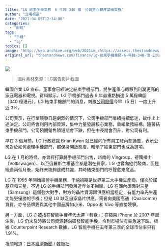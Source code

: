 ```yaml
---
title: "LG 結束手機業務　6 年蝕 340 億　公司重心轉移電器電視"
author: "立場報道"
date: "2021-04-05T12:34:00"
categories:
  - "財經"
tags:
  - "手機"
  - "lg"
topics: []
image: "http://web.archive.org/web/2021im_/https://assets.thestandnews.com/media/photos/20210405-05_GUz2U.png"
original_url: "thestandnews.com/finance/lg-結束手機業務-6-年蝕-340-億-公司重心轉移電器電視"
---
```

![](http://web.archive.org/web/2021im_/https://assets.thestandnews.com/media/photos/20210405-05_GUz2U.png)
> 圖片素材來源：LG廣告影片截圖

韓國企業 LG 宣布，董事會已經決定結束手機部門，將生產重心轉移到利潤更高的家庭電器和電視。資料顯示，LG 手機部門過去 6 年嚴重虧損達 5 萬億韓圜（340 億港元）。LG 結束手機部門的消息，刺激[公司股價](http://web.archive.org/web/20211229102218/https://www.tradingview.com/chart/dFudfA8E/)今早（5 日）一度上升近 3%。

公司表示，在行業競爭日趨劇烈的情況下，公司手機部門業績持續低迷，故作出上述決定。公司將會利用內部資源，集中力量發展核心業務，重組業務結構。隨著結束手機部門，公司預期銷售額短期會下跌，但在中長期會回升，對公司有利。

早在 3 個月前，LG 行政總裁 Brian Kwon 就已經向所有員工發內部通告，表示公司對於如何處理手機部門，都保持開放態度，暗示了結束部門也成為選項。

LG 在 1 月的時候，亦曾經打算將手機部門出售，越南的 Vingroup、德國福士（Volkswagen）、以至俄羅斯主權基金都是潛在買家，LG 也曾向他們蹉商，但是經過兩個月後，始終未能夠達成共識，其時結束部門的呼聲愈來愈高。

LG 在 1995 年開始經營手機業務，千禧初期是世界第三大手機生產商，僅次於諾基亞和三星，不過 LG 的手機部門發展近年並不暢順。LG 在國內須面對三星（Samsung）這個強大對手，對方的晶片資源跟供應相當穩定，有能力率先生產功能更優勝的手機；但是 LG 缺乏自家晶片供應，需要向美國高通（Qualcomm）買貨，亦令品牌要與其他中國品牌如小米、Oppo 和 Vivo 等直接競爭。

另一方面，LG 亦被指在智能手機年代太遲「轉身」：在蘋果 iPhone 於 2007 年誕生後，LG 仍未及時將公司資源轉向研發智能手機，令到市場佔有率急速下跌。根據 Counterpoint Research 數據，LG 智能手機在去年第三季的全球市佔率只有 1.91%。

相關報道：[日本經濟新聞](http://web.archive.org/web/20211229102218/https://asia.nikkei.com/Business/Technology/LG-Electronics-to-end-loss-making-smartphone-business) / [韓聯社](http://web.archive.org/web/20211229102218/https://cn.yna.co.kr/view/ACK20210405002300881)